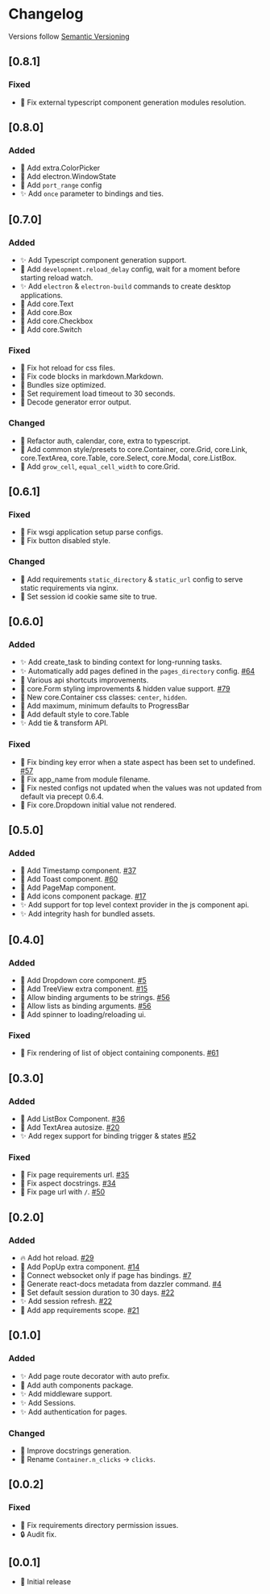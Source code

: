 # Changelog

Versions follow [Semantic Versioning](https://www.semver.org)

## [0.8.1]
### Fixed

- 🐛 Fix external typescript component generation modules resolution.

## [0.8.0]
### Added

- 🍚 Add extra.ColorPicker
- 🍚 Add electron.WindowState
- 🔧 Add `port_range` config
- ✨ Add `once` parameter to bindings and ties.

## [0.7.0]
### Added

- ✨ Add Typescript component generation support.
- 🔧 Add `development.reload_delay` config, wait for a moment before starting reload watch.
- ✨ Add `electron` & `electron-build` commands to create desktop applications.
- 🍚 Add core.Text
- 🍚 Add core.Box
- 🍚 Add core.Checkbox
- 🍚 Add core.Switch

### Fixed

- 🐛 Fix hot reload for css files.
- 🐛 Fix code blocks in markdown.Markdown.
- 🏇 Bundles size optimized.
- 🚧 Set requirement load timeout to 30 seconds.
- 🚧 Decode generator error output.

### Changed

- 🔨 Refactor auth, calendar, core, extra to typescript.
- 🔨 Add common style/presets to core.Container, core.Grid, core.Link,
  core.TextArea, core.Table, core.Select, core.Modal, core.ListBox.
- 🔨 Add `grow_cell`, `equal_cell_width` to  core.Grid.

## [0.6.1]
### Fixed

- 🐛 Fix wsgi application setup parse configs.
- 🐛 Fix button disabled style.

### Changed

- 🔧 Add requirements `static_directory` & `static_url` config to serve static requirements via nginx.
- 🚧 Set session id cookie same site to true. 

## [0.6.0]
### Added

- ✨ Add create_task to binding context for long-running tasks.
- ✨ Automatically add pages defined in the `pages_directory` config. [#64](https://github.com/T4rk1n/dazzler/issues/64)
- 🚧 Various api shortcuts improvements.
- 🍚 core.Form styling improvements & hidden value support. [#79](https://github.com/T4rk1n/dazzler/issues/79)
- 🍚 New core.Container css classes: `center`, `hidden`.
- 🍚 Add maximum, minimum defaults to ProgressBar
- 🍚 Add default style to core.Table
- ✨ Add tie & transform API.

### Fixed

- 🐛 Fix binding key error when a state aspect has been set to undefined. [#57](https://github.com/T4rk1n/dazzler/issues/57)
- 🐛 Fix app_name from module filename.
- 🐛 Fix nested configs not updated when the values was not updated from default via precept 0.6.4.
- 🐛 Fix core.Dropdown initial value not rendered.

## [0.5.0]
### Added

- 🍚 Add Timestamp component. [#37](https://github.com/T4rk1n/dazzler/issues/37)
- 🍚 Add Toast component. [#60](https://github.com/T4rk1n/dazzler/issues/60)
- 🍚 Add PageMap component.
- 🍚 Add icons component package. [#17](https://github.com/T4rk1n/dazzler/issues/17)
- ✨ Add support for top level context provider in the js component api.
- ✨ Add integrity hash for bundled assets.

## [0.4.0]
### Added

- 🍚 Add Dropdown core component. [#5](https://github.com/T4rk1n/dazzler/issues/5)
- 🍚 Add TreeView extra component. [#15](https://github.com/T4rk1n/dazzler/issues/15)
- 🔨 Allow binding arguments to be strings. [#56](https://github.com/T4rk1n/dazzler/issues/56)
- 🔨 Allow lists as binding arguments. [#56](https://github.com/T4rk1n/dazzler/issues/56)
- 🔨 Add spinner to loading/reloading ui.

### Fixed

- 🐛 Fix rendering of list of object containing components. [#61](https://github.com/T4rk1n/dazzler/issues/61)

## [0.3.0]
### Added

- 🍚 Add ListBox Component. [#36](https://github.com/T4rk1n/dazzler/issues/36)
- 🍚 Add TextArea autosize. [#20](https://github.com/T4rk1n/dazzler/issues/20)
- ✨ Add regex support for binding trigger & states [#52](https://github.com/T4rk1n/dazzler/pull/52)

### Fixed

- 🐛 Fix page requirements url. [#35](https://github.com/T4rk1n/dazzler/issues/35)
- 🐛 Fix aspect docstrings. [#34](https://github.com/T4rk1n/dazzler/issues/34)
- 🐛 Fix page url with `/`. [#50](https://github.com/T4rk1n/dazzler/issues/50)

## [0.2.0]
### Added

- 🔥 Add hot reload. [#29](https://github.com/T4rk1n/dazzler/pull/29)
- 🍚 Add PopUp extra component. [#14](https://github.com/T4rk1n/dazzler/issues/14)
- 🔨 Connect websocket only if page has bindings. [#7](https://github.com/T4rk1n/dazzler/issues/7)
- 🔨 Generate react-docs metadata from dazzler command. [#4](https://github.com/T4rk1n/dazzler/issues/4)
- 🔧 Set default session duration to 30 days. [#22](https://github.com/T4rk1n/dazzler/issues/22)
- ✨ Add session refresh. [#22](https://github.com/T4rk1n/dazzler/issues/22)
- 🔨 Add app requirements scope. [#21](https://github.com/T4rk1n/dazzler/issues/21)

## [0.1.0]
### Added

- ✨ Add page route decorator with auto prefix.
- 🍚 Add auth components package.
- ✨ Add middleware support.
- ✨ Add Sessions.
- ✨ Add authentication for pages.

### Changed

- 🚧 Improve docstrings generation.
- 🔨 Rename `Container.n_clicks` -> `clicks`.

## [0.0.2]
### Fixed

- 🐛 Fix requirements directory permission issues.
- 🔒 Audit fix.

## [0.0.1]

- 🎉 Initial release
